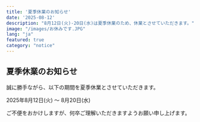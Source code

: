 ```yaml
---
title: '夏季休業のお知らせ'
date: '2025-08-12'
description: "8月12日(火)-20日(水)は夏季休業のため、休業とさせていただきます。"
image: "/images/お休みです.JPG"
lang: "ja"
featured: true
category: "notice"
---
```


## 夏季休業のお知らせ

誠に勝手ながら、以下の期間を夏季休業とさせていただきます。

2025年8月12日(火) ～ 8月20日(水)

ご不便をおかけしますが、何卒ご理解いただきますようお願い申し上げます。
